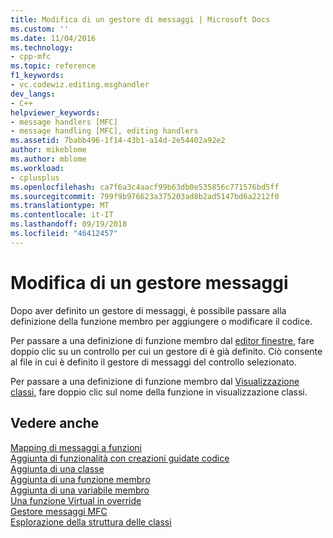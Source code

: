 ```yaml
---
title: Modifica di un gestore di messaggi | Microsoft Docs
ms.custom: ''
ms.date: 11/04/2016
ms.technology:
- cpp-mfc
ms.topic: reference
f1_keywords:
- vc.codewiz.editing.msghandler
dev_langs:
- C++
helpviewer_keywords:
- message handlers [MFC]
- message handling [MFC], editing handlers
ms.assetid: 7babb496-1f14-43b1-a14d-2e54402a92e2
author: mikeblome
ms.author: mblome
ms.workload:
- cplusplus
ms.openlocfilehash: ca7f6a3c4aacf99b63db0e535856c771576bd5ff
ms.sourcegitcommit: 799f9b976623a375203ad8b2ad5147bd6a2212f0
ms.translationtype: MT
ms.contentlocale: it-IT
ms.lasthandoff: 09/19/2018
ms.locfileid: "46412457"
---
```

# <a name="editing-a-message-handler"></a>Modifica di un gestore messaggi

Dopo aver definito un gestore di messaggi, è possibile passare alla definizione della funzione membro per aggiungere o modificare il codice.

Per passare a una definizione di funzione membro dal [editor finestre](../../windows/dialog-editor.md), fare doppio clic su un controllo per cui un gestore di è già definito. Ciò consente al file in cui è definito il gestore di messaggi del controllo selezionato.

Per passare a una definizione di funzione membro dal [Visualizzazione classi](/visualstudio/ide/viewing-the-structure-of-code), fare doppio clic sul nome della funzione in visualizzazione classi.

## <a name="see-also"></a>Vedere anche

[Mapping di messaggi a funzioni](../../mfc/reference/mapping-messages-to-functions.md)<br/>
[Aggiunta di funzionalità con creazioni guidate codice](../../ide/adding-functionality-with-code-wizards-cpp.md)<br/>
[Aggiunta di una classe](../../ide/adding-a-class-visual-cpp.md)<br/>
[Aggiunta di una funzione membro](../../ide/adding-a-member-function-visual-cpp.md)<br/>
[Aggiunta di una variabile membro](../../ide/adding-a-member-variable-visual-cpp.md)<br/>
[Una funzione Virtual in override](../../ide/overriding-a-virtual-function-visual-cpp.md)<br/>
[Gestore messaggi MFC](../../mfc/reference/adding-an-mfc-message-handler.md)<br/>
[Esplorazione della struttura delle classi](../../ide/navigating-the-class-structure-visual-cpp.md)
